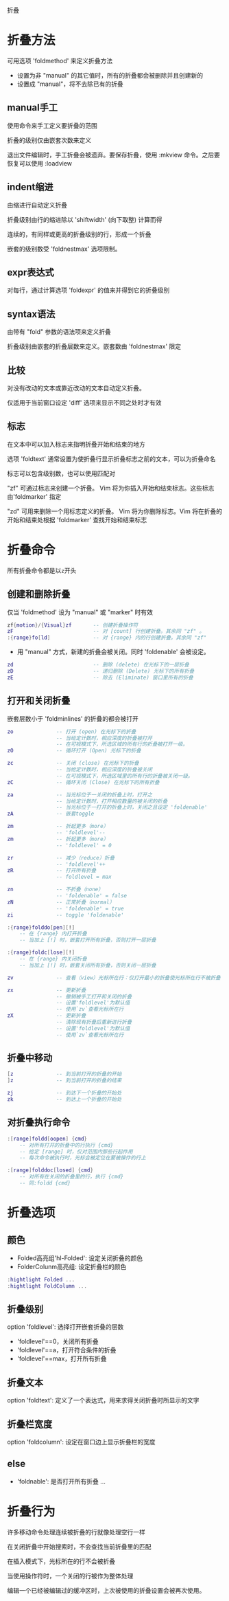 折叠

# 折叠方法


可用选项 'foldmethod' 来定义折叠方法

- 设置为非 "manual" 的其它值时，所有的折叠都会被删除并且创建新的
- 设置成 "manual"，将不去除已有的折叠


## manual手工

使用命令来手工定义要折叠的范围

折叠的级别仅由嵌套次数来定义

退出文件编辑时，手工折叠会被遗弃。要保存折叠，使用  :mkview  命令。之后要恢复可以使用  :loadview

## indent缩进

由缩进行自动定义折叠

折叠级别由行的缩进除以 'shiftwidth' (向下取整) 计算而得

连续的，有同样或更高的折叠级别的行，形成一个折叠

嵌套的级别数受 'foldnestmax' 选项限制。


## expr表达式

对每行，通过计算选项 'foldexpr' 的值来并得到它的折叠级别

## syntax语法

由带有 "fold" 参数的语法项来定义折叠

折叠级别由嵌套的折叠层数来定义。嵌套数由 'foldnestmax' 限定

## 比较

对没有改动的文本或靠近改动的文本自动定义折叠。

仅适用于当前窗口设定 'diff' 选项来显示不同之处时才有效

## 标志

在文本中可以加入标志来指明折叠开始和结束的地方

选项 'foldtext' 通常设置为使折叠行显示折叠标志之前的文本，可以为折叠命名

标志可以包含级别数，也可以使用匹配对

"zf" 可通过标志来创建一个折叠。 Vim 将为你插入开始和结束标志。这些标志由'foldmarker' 指定

"zd" 可用来删除一个用标志定义的折叠。 Vim 将为你删除标志。Vim 将在折叠的开始和结束处根据 'foldmarker' 查找开始和结束标志


# 折叠命令

所有折叠命令都是以`z`开头

## 创建和删除折叠


仅当 'foldmethod' 设为 "manual" 或 "marker" 时有效

```lua
zf{motion}/{Visual}zf       -- 创建折叠操作符
zF                          -- 对 [count] 行创建折叠。其余同 "zf" 。
:{range}fo[ld]              -- 对 {range} 内的行创建折叠。其余同 "zf"
```
- 用 "manual" 方式，新建的折叠会被关闭。同时 'foldenable' 会被设定。

```lua
zd                          -- 删除 (delete) 在光标下的一层折叠
zD                          -- 递归删除 (Delete) 光标下的所有折叠
zE                          -- 除去 (Eliminate) 窗口里所有的折叠
```


## 打开和关闭折叠

嵌套层数小于 'foldminlines' 的折叠的都会被打开

```lua
zo              -- 打开 (open) 在光标下的折叠
                -- 当给定计数时，相应深度的折叠被打开
                -- 在可视模式下，所选区域的所有行的折叠被打开一级。
zO              -- 循环打开 (Open) 光标下的折叠

zc              -- 关闭 (close) 在光标下的折叠
                -- 当给定计数时，相应深度的折叠被关闭
                -- 在可视模式下，所选区域里的所有行的折叠被关闭一级。
zC              -- 循环关闭 (Close) 在光标下的所有折叠

za              -- 当光标位于一关闭的折叠上时，打开之
                -- 当给定计数时，打开相应数量的被关闭的折叠
                -- 当光标位于一打开的折叠上时，关闭之且设定 'foldenable'
zA              -- 嵌套toggle
```


```lua
zm              -- 折起更多（more）
                -- 'foldlevel'--
zm              -- 折起更多（more）
                -- 'foldlevel' = 0

zr              -- 减少（reduce）折叠
                -- 'foldlevel'++
zR              -- 打开所有折叠
                -- foldlevel = max
```


```lua
zn              -- 不折叠（none）
                -- 'foldenable' = false
zN              -- 正常折叠（normal）
                -- 'foldenable' = true
zi              -- toggle 'foldenable'
```

```lua
:{range}folddo[pen][!]
    -- 在 {range} 内打开折叠
    -- 当加上 [!] 时，嵌套打开所有折叠，否则打开一层折叠

:{range}foldc[lose][!]
    -- 在 {range} 内关闭折叠
    -- 当加上 [!] 时，嵌套关闭所有折叠，否则关闭一层折叠
```



```lua
zv              -- 查看（view）光标所在行：仅打开最小的折叠使光标所在行不被折叠

zx              -- 更新折叠
                -- 撤销被手工打开和关闭的折叠
                -- 设置'foldlevel'为默认值
                -- 使用`zv`查看光标所在行
zX              -- 更新折叠
                -- 清除现有折叠后重新进行折叠
                -- 设置'foldlevel'为默认值
                -- 使用`zv`查看光标所在行
```


## 折叠中移动

```lua
[z              -- 到当前打开的折叠的开始
]z              -- 到当前打开的折叠的结束

zj              -- 到达下一个折叠的开始处
zk              -- 到达上一个折叠的开始处
```

## 对折叠执行命令


```lua
:[range]foldd[oopen] {cmd}
    -- 对所有打开的折叠中的行执行 {cmd}
    -- 给定 [range] 时，仅对范围内那些行起作用
    -- 每次命令被执行时，光标会被定位在要被操作的行上

:[range]folddoc[losed] {cmd}
    -- 对所有在关闭的折叠里的行，执行 {cmd}
    -- 同:foldd {cmd}
```


# 折叠选项

## 颜色

- Folded高亮组'hl-Folded': 设定关闭折叠的颜色
- FolderColunm高亮组: 设定折叠栏的颜色

```lua
:hightlight Folded ...
:hightlight FoldColumn ...
```


## 折叠级别

option 'foldlevel': 选择打开嵌套折叠的层数
- 'foldlevel'==0，关闭所有折叠
- 'foldlevel'==a，打开符合条件的折叠
- 'foldlevel'==max，打开所有折叠

## 折叠文本


option 'foldtext': 定义了一个表达式，用来求得关闭折叠时所显示的文字

## 折叠栏宽度

option 'foldcolumn': 设定在窗口边上显示折叠栏的宽度


## else

- 'foldnable': 是否打开所有折叠
...


# 折叠行为



许多移动命令处理连续被折叠的行就像处理空行一样

在关闭折叠中开始搜索时，不会查找当前折叠里的匹配

在插入模式下，光标所在的行不会被折叠

当使用操作符时，一个关闭的行被作为整体处理

编辑一个已经被编辑过的缓冲区时，上次被使用的折叠设置会被再次使用。



